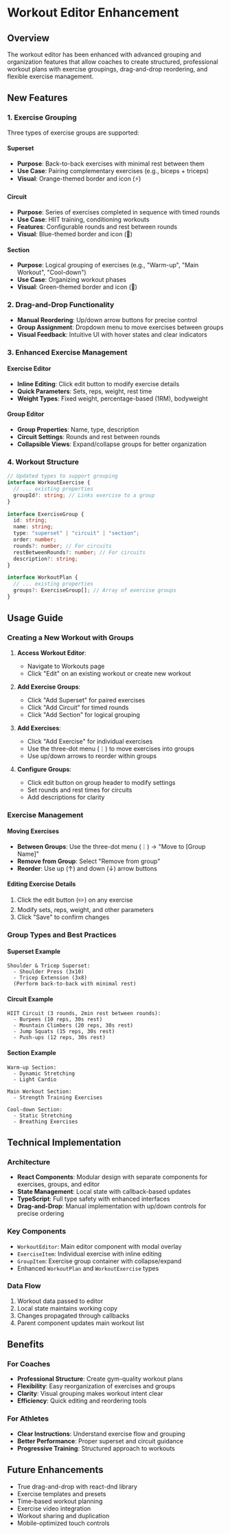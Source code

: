 # Workout Editor Enhancement

## Overview

The workout editor has been enhanced with advanced grouping and organization features that allow coaches to create structured, professional workout plans with exercise groupings, drag-and-drop reordering, and flexible exercise management.

## New Features

### 1. Exercise Grouping

Three types of exercise groups are supported:

#### Superset

- **Purpose**: Back-to-back exercises with minimal rest between them
- **Use Case**: Pairing complementary exercises (e.g., biceps + triceps)
- **Visual**: Orange-themed border and icon (⚡)

#### Circuit

- **Purpose**: Series of exercises completed in sequence with timed rounds
- **Use Case**: HIIT training, conditioning workouts
- **Features**: Configurable rounds and rest between rounds
- **Visual**: Blue-themed border and icon (🔄)

#### Section

- **Purpose**: Logical grouping of exercises (e.g., "Warm-up", "Main Workout", "Cool-down")
- **Use Case**: Organizing workout phases
- **Visual**: Green-themed border and icon (🎯)

### 2. Drag-and-Drop Functionality

- **Manual Reordering**: Up/down arrow buttons for precise control
- **Group Assignment**: Dropdown menu to move exercises between groups
- **Visual Feedback**: Intuitive UI with hover states and clear indicators

### 3. Enhanced Exercise Management

#### Exercise Editor

- **Inline Editing**: Click edit button to modify exercise details
- **Quick Parameters**: Sets, reps, weight, rest time
- **Weight Types**: Fixed weight, percentage-based (1RM), bodyweight

#### Group Editor

- **Group Properties**: Name, type, description
- **Circuit Settings**: Rounds and rest between rounds
- **Collapsible Views**: Expand/collapse groups for better organization

### 4. Workout Structure

```typescript
// Updated types to support grouping
interface WorkoutExercise {
  // ... existing properties
  groupId?: string; // Links exercise to a group
}

interface ExerciseGroup {
  id: string;
  name: string;
  type: "superset" | "circuit" | "section";
  order: number;
  rounds?: number; // For circuits
  restBetweenRounds?: number; // For circuits
  description?: string;
}

interface WorkoutPlan {
  // ... existing properties
  groups?: ExerciseGroup[]; // Array of exercise groups
}
```

## Usage Guide

### Creating a New Workout with Groups

1. **Access Workout Editor**:
   - Navigate to Workouts page
   - Click "Edit" on an existing workout or create new workout

2. **Add Exercise Groups**:
   - Click "Add Superset" for paired exercises
   - Click "Add Circuit" for timed rounds
   - Click "Add Section" for logical grouping

3. **Add Exercises**:
   - Click "Add Exercise" for individual exercises
   - Use the three-dot menu (⋮) to move exercises into groups
   - Use up/down arrows to reorder within groups

4. **Configure Groups**:
   - Click edit button on group header to modify settings
   - Set rounds and rest times for circuits
   - Add descriptions for clarity

### Exercise Management

#### Moving Exercises

- **Between Groups**: Use the three-dot menu (⋮) → "Move to [Group Name]"
- **Remove from Group**: Select "Remove from group"
- **Reorder**: Use up (↑) and down (↓) arrow buttons

#### Editing Exercise Details

1. Click the edit button (✏️) on any exercise
2. Modify sets, reps, weight, and other parameters
3. Click "Save" to confirm changes

### Group Types and Best Practices

#### Superset Example

```
Shoulder & Tricep Superset:
  - Shoulder Press (3x10)
  - Tricep Extension (3x8)
  (Perform back-to-back with minimal rest)
```

#### Circuit Example

```
HIIT Circuit (3 rounds, 2min rest between rounds):
  - Burpees (10 reps, 30s rest)
  - Mountain Climbers (20 reps, 30s rest)
  - Jump Squats (15 reps, 30s rest)
  - Push-ups (12 reps, 30s rest)
```

#### Section Example

```
Warm-up Section:
  - Dynamic Stretching
  - Light Cardio

Main Workout Section:
  - Strength Training Exercises

Cool-down Section:
  - Static Stretching
  - Breathing Exercises
```

## Technical Implementation

### Architecture

- **React Components**: Modular design with separate components for exercises, groups, and editor
- **State Management**: Local state with callback-based updates
- **TypeScript**: Full type safety with enhanced interfaces
- **Drag-and-Drop**: Manual implementation with up/down controls for precise ordering

### Key Components

- `WorkoutEditor`: Main editor component with modal overlay
- `ExerciseItem`: Individual exercise with inline editing
- `GroupItem`: Exercise group container with collapse/expand
- Enhanced `WorkoutPlan` and `WorkoutExercise` types

### Data Flow

1. Workout data passed to editor
2. Local state maintains working copy
3. Changes propagated through callbacks
4. Parent component updates main workout list

## Benefits

### For Coaches

- **Professional Structure**: Create gym-quality workout plans
- **Flexibility**: Easy reorganization of exercises and groups
- **Clarity**: Visual grouping makes workout intent clear
- **Efficiency**: Quick editing and reordering tools

### For Athletes

- **Clear Instructions**: Understand exercise flow and grouping
- **Better Performance**: Proper superset and circuit guidance
- **Progressive Training**: Structured approach to workouts

## Future Enhancements

- True drag-and-drop with react-dnd library
- Exercise templates and presets
- Time-based workout planning
- Exercise video integration
- Workout sharing and duplication
- Mobile-optimized touch controls
